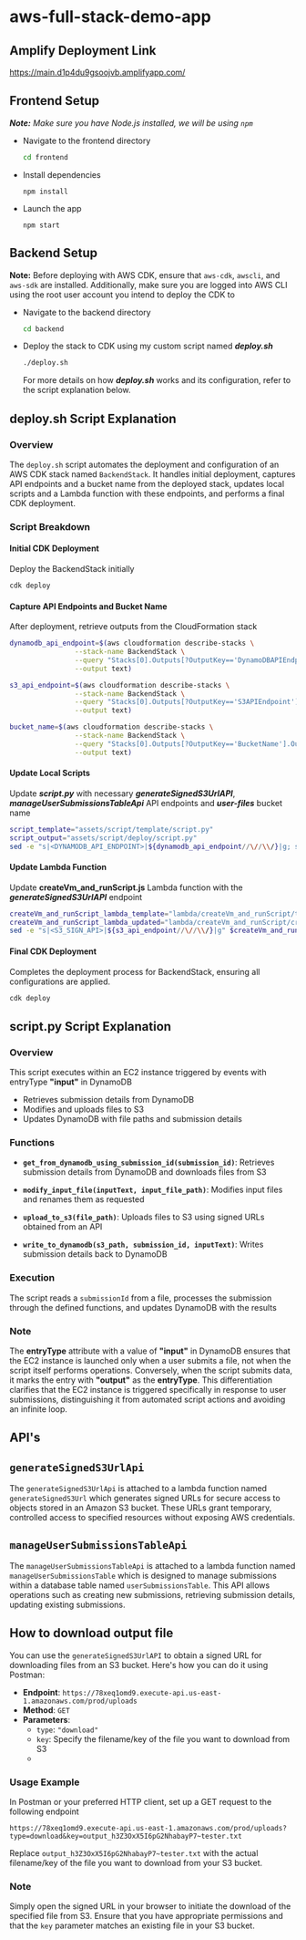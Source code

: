 # aws-full-stack-demo-app

## Amplify Deployment Link
https://main.d1p4du9gsoojvb.amplifyapp.com/

## Frontend Setup

***Note:** Make sure you have Node.js installed, we will be using `npm`*

- Navigate to the frontend directory
  
   ```sh
   cd frontend
   ```
   
- Install dependencies
  
  ```
  npm install
  ```
  
- Launch the app
  
  ```
  npm start
  ```

## Backend Setup

**Note:** Before deploying with AWS CDK, ensure that `aws-cdk`, `awscli`, and `aws-sdk` are installed. Additionally, make sure you are logged into AWS CLI using the root user account you intend to deploy the CDK to

- Navigate to the backend directory
  
   ```sh
   cd backend
   ```
   
- Deploy the stack to CDK using my custom script named ***deploy.sh***
  
  ```sh
  ./deploy.sh
  ```
  For more details on how ***deploy.sh*** works and its configuration, refer to the script explanation below.

## **deploy.sh** Script Explanation

### Overview

The `deploy.sh` script automates the deployment and configuration of an AWS CDK stack named `BackendStack`. It handles initial deployment, captures API endpoints and a bucket name from the deployed stack, updates local scripts and a Lambda function with these endpoints, and performs a final CDK deployment.

### Script Breakdown

#### Initial CDK Deployment

Deploy the BackendStack initially

```bash
cdk deploy
```  

#### Capture API Endpoints and Bucket Name

After deployment, retrieve outputs from the CloudFormation stack

```bash
dynamodb_api_endpoint=$(aws cloudformation describe-stacks \
                --stack-name BackendStack \
                --query "Stacks[0].Outputs[?OutputKey=='DynamoDBAPIEndpoint'].OutputValue" \
                --output text)

s3_api_endpoint=$(aws cloudformation describe-stacks \
                --stack-name BackendStack \
                --query "Stacks[0].Outputs[?OutputKey=='S3APIEndpoint'].OutputValue" \
                --output text)

bucket_name=$(aws cloudformation describe-stacks \
                --stack-name BackendStack \
                --query "Stacks[0].Outputs[?OutputKey=='BucketName'].OutputValue" \
                --output text)
```

#### Update Local Scripts
Update ***script.py*** with necessary ***generateSignedS3UrlAPI***, ***manageUserSubmissionsTableApi*** API endpoints and ***user-files*** bucket name

```bash
script_template="assets/script/template/script.py"
script_output="assets/script/deploy/script.py"
sed -e "s|<DYNAMODB_API_ENDPOINT>|${dynamodb_api_endpoint//\//\\/}|g; s|<S3_API_ENDPOINT>|${s3_api_endpoint//\//\\/}|g; s|<BUCKET_NAME>|${bucket_name//\//\\/}|g" $script_template > $script_output
```

#### Update Lambda Function
Update **createVm_and_runScript.js** Lambda function with the ***generateSignedS3UrlAPI*** endpoint

```bash
createVm_and_runScript_lambda_template="lambda/createVm_and_runScript/template/createVm_and_runScript.js"
createVm_and_runScript_lambda_updated="lambda/createVm_and_runScript/createVm_and_runScript.js"
sed -e "s|<S3_SIGN_API>|${s3_api_endpoint//\//\\/}|g" $createVm_and_runScript_lambda_template > $createVm_and_runScript_lambda_updated
```

#### Final CDK Deployment

Completes the deployment process for BackendStack, ensuring all configurations are applied.

```bash
cdk deploy
```

## **script.py** Script Explanation

### Overview

This script executes within an EC2 instance triggered by events with entryType **"input"** in DynamoDB

- Retrieves submission details from DynamoDB
- Modifies and uploads files to S3
- Updates DynamoDB with file paths and submission details

### Functions

- **`get_from_dynamodb_using_submission_id(submission_id)`**: Retrieves submission details from DynamoDB and downloads files from S3
  
- **`modify_input_file(inputText, input_file_path)`**: Modifies input files and renames them as requested

- **`upload_to_s3(file_path)`**: Uploads files to S3 using signed URLs obtained from an API

- **`write_to_dynamodb(s3_path, submission_id, inputText)`**: Writes submission details back to DynamoDB

### Execution

The script reads a `submissionId` from a file, processes the submission through the defined functions, and updates DynamoDB with the results

### Note
The **entryType** attribute with a value of **"input"** in DynamoDB ensures that the EC2 instance is launched only when a user submits a file, not when the script itself performs operations. Conversely, when the script submits data, it marks the entry with **"output"** as the **entryType**. This differentiation clarifies that the EC2 instance is triggered specifically in response to user submissions, distinguishing it from automated script actions and avoiding an infinite loop.

## API's

## `generateSignedS3UrlApi` 

The `generateSignedS3UrlApi` is attached to a lambda function named `generateSignedS3Url` which generates signed URLs for secure access to objects stored in an Amazon S3 bucket. These URLs grant temporary, controlled access to specified resources without exposing AWS credentials.    

## `manageUserSubmissionsTableApi`

The `manageUserSubmissionsTableApi` is attached to a lambda function named `manageUserSubmissionsTable` which is designed to manage submissions within a database table named `userSubmissionsTable`. This API allows operations such as creating new submissions, retrieving submission details, updating existing submissions.


## How to download output file

You can use the `generateSignedS3UrlAPI` to obtain a signed URL for downloading files from an S3 bucket. Here's how you can do it using Postman:

- **Endpoint**: `https://78xeq1omd9.execute-api.us-east-1.amazonaws.com/prod/uploads`
- **Method**: `GET`
- **Parameters**:
  - `type`: `"download"`
  - `key`: Specify the filename/key of the file you want to download from S3
  - 
### Usage Example 
In Postman or your preferred HTTP client, set up a GET request to the following endpoint

`https://78xeq1omd9.execute-api.us-east-1.amazonaws.com/prod/uploads?type=download&key=output_h3Z3OxX5I6pG2NhabayP7~tester.txt`

Replace `output_h3Z3OxX5I6pG2NhabayP7~tester.txt` with the actual filename/key of the file you want to download from your S3 bucket.

### Note

Simply open the signed URL in your browser to initiate the download of the specified file from S3. Ensure that you have appropriate permissions and that the `key` parameter matches an existing file in your S3 bucket.




